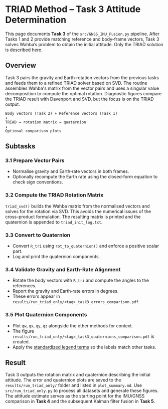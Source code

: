# TRIAD Method – Task 3 Attitude Determination

This page documents **Task 3** of the `src/GNSS_IMU_Fusion.py` pipeline. After Tasks 1 and 2 provide matching reference and body-frame vectors, Task 3 solves Wahba’s problem to obtain the initial attitude. Only the TRIAD solution is described here.

## Overview

Task 3 pairs the gravity and Earth‑rotation vectors from the previous tasks and feeds them to a refined TRIAD solver based on SVD. The routine assembles Wahba's matrix from the vector pairs and uses a singular value decomposition to compute the optimal rotation. Diagnostic figures compare the TRIAD result with Davenport and SVD, but the focus is on the TRIAD output.

```
Body vectors (Task 2) + Reference vectors (Task 1)
↓
TRIAD → rotation matrix → quaternion
↓
Optional comparison plots
```

## Subtasks

### 3.1 Prepare Vector Pairs
- Normalise gravity and Earth‑rate vectors in both frames.
- Optionally recompute the Earth rate using the closed‑form equation to check sign conventions.

### 3.2 Compute the TRIAD Rotation Matrix
`triad_svd()` builds the Wahba matrix from the normalised vectors and
solves for the rotation via SVD. This avoids the numerical issues of
the cross-product formulation. The resulting matrix is printed and the
quaternion is appended to `triad_init_log.txt`.

### 3.3 Convert to Quaternion
- Convert `R_tri` using `rot_to_quaternion()` and enforce a positive scalar part.
- Log and print the quaternion components.

### 3.4 Validate Gravity and Earth‑Rate Alignment
- Rotate the body vectors with `R_tri` and compute the angles to the references.
- Report the gravity and Earth‑rate errors in degrees.
- These errors appear in `results/run_triad_only/<tag>_task3_errors_comparison.pdf`.

### 3.5 Plot Quaternion Components
- Plot `qw`, `qx`, `qy`, `qz` alongside the other methods for context.
- The figure `results/run_triad_only/<tag>_task3_quaternions_comparison.pdf` is created.
- Apply the [standardized legend terms](PlottingChecklist.md#standardized-legend-terms) so the labels match other tasks.

## Result

Task 3 outputs the rotation matrix and quaternion describing the initial attitude. The error and quaternion plots are saved to the `results/run_triad_only/` folder and listed in `plot_summary.md`. Use `src/run_triad_only.py` to process all datasets and generate these figures. The attitude estimate serves as the starting point for the IMU/GNSS comparison in **Task 4** and the subsequent Kalman filter fusion in **Task 5**.
